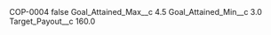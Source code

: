 <?xml version="1.0" encoding="UTF-8"?>
<CustomMetadata xmlns="http://soap.sforce.com/2006/04/metadata" xmlns:xsi="http://www.w3.org/2001/XMLSchema-instance" xmlns:xsd="http://www.w3.org/2001/XMLSchema">
    <label>COP-0004</label>
    <protected>false</protected>
    <values>
        <field>Goal_Attained_Max__c</field>
        <value xsi:type="xsd:double">4.5</value>
    </values>
    <values>
        <field>Goal_Attained_Min__c</field>
        <value xsi:type="xsd:double">3.0</value>
    </values>
    <values>
        <field>Target_Payout__c</field>
        <value xsi:type="xsd:double">160.0</value>
    </values>
</CustomMetadata>
